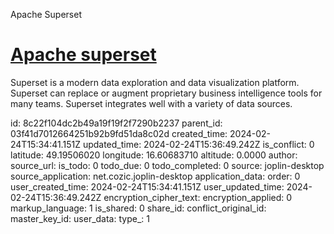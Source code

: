 Apache Superset

# [Apache superset](https://superset.apache.org/)

Superset is a modern data exploration and data visualization platform. Superset can replace or augment proprietary business intelligence tools for many teams. Superset integrates well with a variety of data sources.

id: 8c22f104dc2b49a19f19f2f7290b2237
parent_id: 03f41d7012664251b92b9fd51da8c02d
created_time: 2024-02-24T15:34:41.151Z
updated_time: 2024-02-24T15:36:49.242Z
is_conflict: 0
latitude: 49.19506020
longitude: 16.60683710
altitude: 0.0000
author: 
source_url: 
is_todo: 0
todo_due: 0
todo_completed: 0
source: joplin-desktop
source_application: net.cozic.joplin-desktop
application_data: 
order: 0
user_created_time: 2024-02-24T15:34:41.151Z
user_updated_time: 2024-02-24T15:36:49.242Z
encryption_cipher_text: 
encryption_applied: 0
markup_language: 1
is_shared: 0
share_id: 
conflict_original_id: 
master_key_id: 
user_data: 
type_: 1